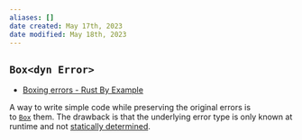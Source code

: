 ```yaml
---
aliases: []
date created: May 17th, 2023
date modified: May 18th, 2023
---
```


## `Box<dyn Error>`
- [Boxing errors - Rust By Example](https://doc.rust-lang.org/stable/rust-by-example/error/multiple_error_types/boxing_errors.html)

A way to write simple code while preserving the original errors is to [`Box`](https://doc.rust-lang.org/std/boxed/struct.Box.html) them. The drawback is that the underlying error type is only known at runtime and not [statically determined](https://doc.rust-lang.org/book/ch17-02-trait-objects.html#trait-objects-perform-dynamic-dispatch).